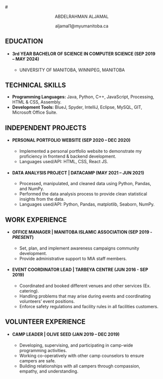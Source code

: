  #<center> ABDELRAHMAN ALJAMAL </center>
<center> aljamal1@myumanitoba.ca </center>  

## EDUCATION  
* #### 3rd YEAR BACHELOR OF SCIENCE IN COMPUTER SCIENCE   (SEP 2019 – **MAY 2024**)
  * UNIVERSITY OF MANITOBA, WINNIPEG, MANITOBA  


## TECHNICAL SKILLS  
 
* **Programming Languages:** Java, Python, C++, JavaScript, Processing, HTML & CSS, Assembly.  
* **Development Tools:** BlueJ, Spyder, IntelliJ, Eclipse, MySQL, GIT, Microsoft Office Suite.

## INDEPENDENT PROJECTS 
 
* #### PERSONAL PORTFOLIO WEBSITE (SEP 2020 – DEC 2020)
  * Implemented a personal portfolio website to demonstrate my proficiency in frontend & backend development.
  * Languages used/API: HTML, CSS, React JS.    
* #### DATA ANALYSIS PROJECT | DATACAMP (MAY 2021 – JUN 2021) 
  * Processed, manipulated, and cleaned data using Python, Pandas, and NumPy. 
  * Performed the data analysis process to provide clean statistical insights from the data. 
  * Languages used/API: Python, Pandas, matplotlib, Seaborn, NumPy.

  
## WORK EXPERIENCE  
 
* #### OFFICE MANAGER | MANITOBA ISLAMIC ASSOCIATION  (SEP 2019 - _PRESENT_) 
  * Set, plan, and implement awareness campaigns community development. 
  * Provide administrative support to MIA staff members.      
* #### EVENT COORDINATOR LEAD | TARBEYA CENTRE (JUN 2016 - SEP 2019)
  * Coordinated and booked different venues and other services (Ex. catering).
  * Handling problems that may arise during events and coordinating volunteers’ event positions.
  * Enforce safety regulations and facility rules in all facilities customers.  


## VOLUNTEER EXPERIENCE
 
* #### CAMP LEADER | OLIVE SEED (JAN 2019 – DEC 2019)
  * Developing, supervising, and participating in camp-wide programming activities.
  * Working co-operatively with other camp counselors to ensure campers are safe.
  * Building relationships with all campers through compassion, empathy, and understanding.
